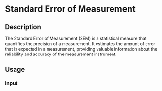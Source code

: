 # Standard Error of Measurement

## Description
The Standard Error of Measurement (SEM) is a statistical measure that quantifies the precision of a measurement. It estimates the amount of error that is expected in a measurement, providing valuable information about the reliability and accuracy of the measurement instrument.

## Usage

### Input
